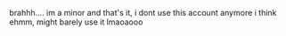 brahhh.... im a minor and that's it, i dont use this account anymore i think ehmm, might barely use it lmaoaooo
